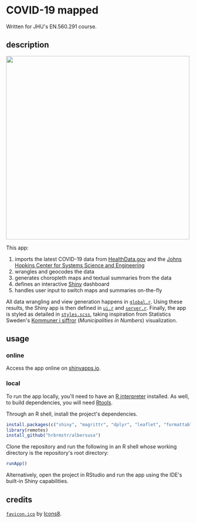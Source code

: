 # COVID-19 mapped

Written for JHU's EN.560.291 course.

## description

<a href="https://solanto.shinyapps.io/case-coding-final/">
  <img src="https://user-images.githubusercontent.com/20602415/144188232-8f11c916-f4c8-43ee-80ec-4c9fe5f35cd4.png" width="500" />
</a>

This app:

1. imports the latest COVID-19 data from [HealthData.gov](https://healthdata.gov) and the [Johns Hopkins Center for Systems Science and Engineering](https://systems.jhu.edu/)
2. wrangles and geocodes the data
3. generates choropleth maps and textual summaries from the data
4. defines an interactive [Shiny](https://www.rstudio.com/products/shiny/) dashboard
5. handles user input to switch maps and summaries on-the-fly

All data wrangling and view generation happens in [`global.r`](global.r). Using these results, the Shiny app is then defined in [`ui.r`](ui.r) and [`server.r`](server.r). Finally, the app is styled as detailed in [`styles.scss`](styles.scss), taking inspiration from Statistics Sweden's [Kommuner i siffror](https://kommunsiffror.scb.se/)  (*Municipalities in Numbers*) visualization.

## usage

### online

Access the app online on [shinyapps.io](https://solanto.shinyapps.io/covid-19-mapped/).

### local

To run the app locally, you'll need to have an [R interpreter](https://www.r-project.org/) installed. As well, to build dependencies, you will need [Rtools](https://cran.r-project.org/bin/windows/Rtools/).

Through an R shell, install the project's dependencies.

```R
install.packages(c("shiny", "magrittr", "dplyr", "leaflet", "formattable", "sass", "remotes"))
library(remotes)
install_github("hrbrmstr/albersusa")
```

Clone the repository and run the following in an R shell whose working directory is the repository's root directory:

```R
runApp()
```

Alternatively, open the project in RStudio and run the app using the IDE's built-in Shiny capabilities.

## credits

[`favicon.ico`](www/favicon.ico) by [Icons8](https://icons8.com/).
